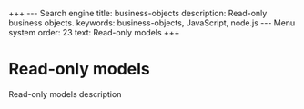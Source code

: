 +++
--- Search engine
title:        business-objects
description:  Read-only business objects.
keywords:     business-objects, JavaScript, node.js
--- Menu system
order:        23
text:         Read-only models
+++

# Read-only models

Read-only models description
